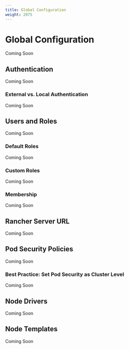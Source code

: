 ```yaml
---
title: Global Configuration
weight: 2075
---
```


# Global Configuration

Coming Soon

## Authentication

Coming Soon

### External vs. Local Authentication

Coming Soon

## Users and Roles

Coming Soon

### Default Roles

Coming Soon

### Custom Roles

Coming Soon

### Membership

Coming Soon

## Rancher Server URL

Coming Soon

## Pod Security Policies

Coming Soon

### Best Practice: Set Pod Security as Cluster Level

Coming Soon

## Node Drivers

Coming Soon

## Node Templates

Coming Soon
